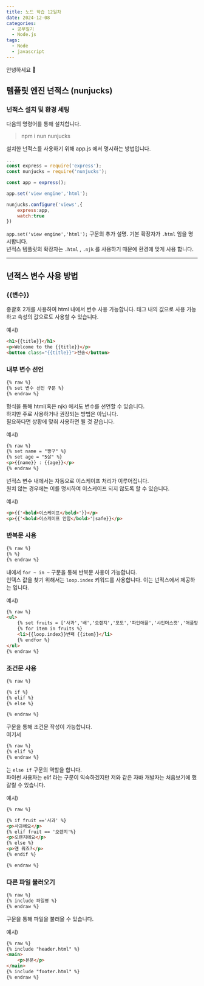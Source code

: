 ```yaml
---
title: 노드 학습 12일차
date: 2024-12-08
categories:
  - 공부일기
  - Node.js
tags:
  - Node
  - javascript
---
```

안녕하세요 🐸  
## 템플릿 엔진 넌적스 (nunjucks)

### 넌적스 설치 및 환경 세팅

다음의 명령어를 통해 설치합니다.  

> npm i nun nunjucks

설치한 넌적스를 사용하기 위해 app.js 에서 명시하는 방법입니다.  

```javascript
...
const express = require('express');
const nunjucks = require('nunjucks');

const app = express();

app.set('view engine','html');

nunjucks.configure('views',{
	express:app,
	watch:true
})
```

`app.set('view engine','html');` 구문의 추가 설명.
기본 확장자가 `.html` 임을 명시합니다.  
넌적스 템플릿의 확장자는 `.html` , `.njk` 를 사용하기 때문에 환경에 맞게 사용 합니다.

---
## 넌적스 변수 사용 방법

### \{\{변수\}\}

중괄호 2개를 사용하여 html 내에서 변수 사용 가능합니다.  태그 내의 값으로 사용 가능하고 속성의 값으로도 사용할 수 있습니다.

예시) 

```html
<h1>{{title}}</h1>
<p>Welcome to the {{title}}</p>
<button class="{{title}}">전송</button>
```


### 내부 변수 선언

```html
{% raw %}
{% set 변수 선언 구문 %}
{% endraw %}
```
형식을 통해 html(혹은 njk) 에서도 변수를 선언할 수 있습니다.  
하지만 주로 사용하거나 권장되는 방법은 아닙니다.  
필요하다면 상황에 맞춰 사용하면 될 것 같습니다.  

예시)  

```html
{% raw %}
{% set name = "짱구" %}
{% set age = "5살" %}
<p>{{name}} : {{age}}</p>
{% endraw %}
```

넌적스 변수 내에서는 자동으로 이스케이프 처리가 이루어집니다.  
원치 않는 경우에는 이를 명시하여 이스케이프 되지 않도록 할 수 있습니다.  

예시)  

```html
<p>{{'<bold>이스케이프</bold>'}}</p>
<p>{{'<bold>이스케이프 안함</bold>'|safe}}</p>
```

### 반복문 사용
```html
{% raw %}
{% %}
{% endraw %}
``` 
내에서 `for ~ in ~` 구문을 통해 반복문 사용이 가능합니다.  
인덱스 값을 찾기 위해서는 `loop.index` 키워드를 사용합니다. 이는 넌적스에서 제공하는 입니다.

예시)  

```html
{% raw %}
<ul>
	{% set fruits = ['사과','배','오렌지','포도','파인애플','샤인머스캣','애플망고'] %}
	{% for item in fruits %}
	<li>{{loop.index}}번째 {{item}}</li>
	{% endfor %}
</ul>
{% endraw %}
```

### 조건문 사용

```html
{% raw %}

{% if %}
{% elif %}
{% else %}

{% endraw %}
``` 

구문을 통해 조건문 작성이 가능합니다.  
여기서 
```html
{% raw %}
{% elif %}
{% endraw %}
``` 
는 `else if` 구문의 역할을 합니다.  
파이썬 사용자는 elif 라는 구문이 익숙하겠지만 저와 같은 자바 개발자는 처음보기에 했갈릴 수 있습니다.  

예시)  

```html
{% raw %}

{% if fruit =='사과' %}
<p>사과에요</p>
{% elif fruit == '오렌지'%}
<p>오렌지에요</p>
{% else %}
<p>얜 뭐죠?</p>
{% endif %}

{% endraw %}
```

### 다른 파일 불러오기

```html
{% raw %}
{% include 파일명 %}
{% endraw %}
```
 구문을 통해 파일을 불러올 수 있습니다.

예시)  

```html
{% raw %}
{% include "header.html" %}
<main>
	<p>본문</p>
</main>
{% include "footer.html" %}
{% endraw %}
```

